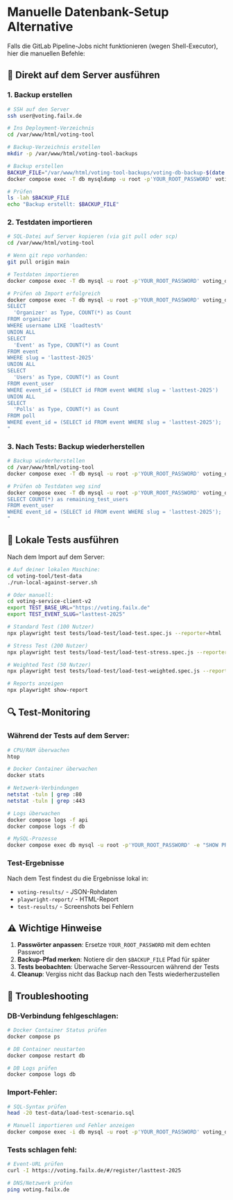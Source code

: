 # Manuelle Datenbank-Setup Alternative

Falls die GitLab Pipeline-Jobs nicht funktionieren (wegen Shell-Executor), hier die manuellen Befehle:

## 🔧 Direkt auf dem Server ausführen

### 1. Backup erstellen
```bash
# SSH auf den Server
ssh user@voting.failx.de

# Ins Deployment-Verzeichnis
cd /var/www/html/voting-tool

# Backup-Verzeichnis erstellen
mkdir -p /var/www/html/voting-tool-backups

# Backup erstellen
BACKUP_FILE="/var/www/html/voting-tool-backups/voting-db-backup-$(date +%Y%m%d-%H%M%S).sql"
docker compose exec -T db mysqldump -u root -p'YOUR_ROOT_PASSWORD' voting_db > $BACKUP_FILE

# Prüfen
ls -lah $BACKUP_FILE
echo "Backup erstellt: $BACKUP_FILE"
```

### 2. Testdaten importieren
```bash
# SQL-Datei auf Server kopieren (via git pull oder scp)
cd /var/www/html/voting-tool

# Wenn git repo vorhanden:
git pull origin main

# Testdaten importieren
docker compose exec -T db mysql -u root -p'YOUR_ROOT_PASSWORD' voting_db < test-data/load-test-scenario.sql

# Prüfen ob Import erfolgreich
docker compose exec -T db mysql -u root -p'YOUR_ROOT_PASSWORD' voting_db -e "
SELECT 
  'Organizer' as Type, COUNT(*) as Count 
FROM organizer 
WHERE username LIKE 'loadtest%'
UNION ALL
SELECT 
  'Event' as Type, COUNT(*) as Count 
FROM event 
WHERE slug = 'lasttest-2025'
UNION ALL
SELECT 
  'Users' as Type, COUNT(*) as Count 
FROM event_user 
WHERE event_id = (SELECT id FROM event WHERE slug = 'lasttest-2025')
UNION ALL
SELECT 
  'Polls' as Type, COUNT(*) as Count 
FROM poll 
WHERE event_id = (SELECT id FROM event WHERE slug = 'lasttest-2025');
"
```

### 3. Nach Tests: Backup wiederherstellen
```bash
# Backup wiederherstellen
cd /var/www/html/voting-tool
docker compose exec -T db mysql -u root -p'YOUR_ROOT_PASSWORD' voting_db < $BACKUP_FILE

# Prüfen ob Testdaten weg sind
docker compose exec -T db mysql -u root -p'YOUR_ROOT_PASSWORD' voting_db -e "
SELECT COUNT(*) as remaining_test_users 
FROM event_user 
WHERE event_id = (SELECT id FROM event WHERE slug = 'lasttest-2025');
"
```

## 🚀 Lokale Tests ausführen

Nach dem Import auf dem Server:

```bash
# Auf deiner lokalen Maschine:
cd voting-tool/test-data
./run-local-against-server.sh

# Oder manuell:
cd voting-service-client-v2
export TEST_BASE_URL="https://voting.failx.de"
export TEST_EVENT_SLUG="lasttest-2025"

# Standard Test (100 Nutzer)
npx playwright test tests/load-test/load-test.spec.js --reporter=html

# Stress Test (200 Nutzer)  
npx playwright test tests/load-test/load-test-stress.spec.js --reporter=html

# Weighted Test (50 Nutzer)
npx playwright test tests/load-test/load-test-weighted.spec.js --reporter=html

# Reports anzeigen
npx playwright show-report
```

## 🔍 Test-Monitoring

### Während der Tests auf dem Server:
```bash
# CPU/RAM überwachen
htop

# Docker Container überwachen  
docker stats

# Netzwerk-Verbindungen
netstat -tuln | grep :80
netstat -tuln | grep :443

# Logs überwachen
docker compose logs -f api
docker compose logs -f db

# MySQL-Prozesse
docker compose exec db mysql -u root -p'YOUR_ROOT_PASSWORD' -e "SHOW PROCESSLIST;"
```

### Test-Ergebnisse
Nach dem Test findest du die Ergebnisse lokal in:
- `voting-results/` - JSON-Rohdaten
- `playwright-report/` - HTML-Report
- `test-results/` - Screenshots bei Fehlern

## ⚠️ Wichtige Hinweise

1. **Passwörter anpassen**: Ersetze `YOUR_ROOT_PASSWORD` mit dem echten Passwort
2. **Backup-Pfad merken**: Notiere dir den `$BACKUP_FILE` Pfad für später
3. **Tests beobachten**: Überwache Server-Ressourcen während der Tests
4. **Cleanup**: Vergiss nicht das Backup nach den Tests wiederherzustellen

## 🐛 Troubleshooting

### DB-Verbindung fehlgeschlagen:
```bash
# Docker Container Status prüfen
docker compose ps

# DB Container neustarten
docker compose restart db

# DB Logs prüfen
docker compose logs db
```

### Import-Fehler:
```bash
# SQL-Syntax prüfen
head -20 test-data/load-test-scenario.sql

# Manuell importieren und Fehler anzeigen
docker compose exec -i db mysql -u root -p'YOUR_ROOT_PASSWORD' voting_db < test-data/load-test-scenario.sql
```

### Tests schlagen fehl:
```bash
# Event-URL prüfen
curl -I https://voting.failx.de/#/register/lasttest-2025

# DNS/Netzwerk prüfen
ping voting.failx.de
```